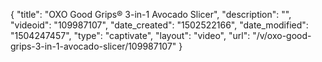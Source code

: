 {
    "title": "OXO Good Grips&reg; 3-in-1 Avocado Slicer",
    "description": "",
    "videoid": "109987107",
    "date_created": "1502522166",
    "date_modified": "1504247457",
    "type": "captivate",
    "layout": "video",
    "url": "\/v\/oxo-good-grips-3-in-1-avocado-slicer\/109987107"
}
